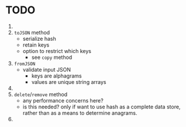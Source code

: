 TODO
====

1. 
2. `toJSON` method
	-	serialize hash
	-	retain keys
	-	option to restrict which keys
		-	see `copy` method
3. `fromJSON`
	-	validate input JSON
		-	keys are alphagrams
		-	values are unique string arrays
4. 
5. `delete`/`remove` method
	-	any performance concerns here?
	-	is this needed? only if want to use hash as a complete data store, rather than as a means to determine anagrams.
6. 
